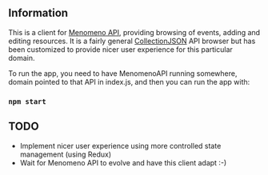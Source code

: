 ## Information 

This is a client for [Menomeno API](https://github.com/palokangas/menomeno/), providing
browsing of events, adding and editing resources. It is a fairly general [CollectionJSON](http://amundsen.com/media-types/collection/) API browser but has been customized to provide nicer user experience for this particular domain.

To run the app, you need to have MenomenoAPI running somewhere, domain pointed
to that API in index.js, and then you can run the app with:

### `npm start`

## TODO

* Implement nicer user experience using more controlled state management (using Redux)
* Wait for Menomeno API to evolve and have this client adapt :-)
